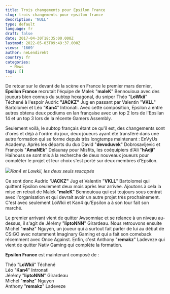 ```yaml
---
title: Trois changements pour Epsilon France
slug: trois-changements-pour-epsilon-france
description: 'NULL'
type: default
language: fr
draft: false
date: 2017-04-30T18:35:00.000Z
lastmod: 2022-05-03T09:49:37.000Z
views: '1669'
author: neLendirekt
country: fr
categories:
  - News
tags: []
---
```

De retour sur le devant de la scène en France le premier mars dernier, **Epsilon France** recrutait l'équipe de Malek "**maleK**" Bennouioua avec des joueurs bien connus du subtop hexagonal, du sniper Théo "**LoWkii**" Téchené à l'espoir Audric **"JACKZ"** Jug en passant par Valentin "**VKLL**" Bartolomei et Léo "**Kan4**" Intronati. Avec cette composition, Epsilon a entre autres obtenu deux podiums en lan française avec un top 2 lors de l'Epsilan 14 et un top 3 lors de la récente Gamers Assembly. 

Seulement voilà, le subtop français étant ce qu'il est, des changements sont d'ores et déjà à l'ordre du jour, deux joueurs ayant été transféré dans une autre formation qui se forme depuis très longtemps maintenant : EnVyUs Academy. Après les départs du duo David "**devoduvek**" Dobrosavljevic et François "**AmaNEk**" Delaunay pour Misfits, les coéquipiers d'Ali "**hAdji**" Haïnouss se sont mis à la recherche de deux nouveaux joueurs pour compléter le projet et leur choix s'est porté sur deux membres d'Epsilon.

![](/storage/images/590527ab3ffa5_kanalowkipng.png)_Kan4 et Lowkii, les deux seuls rescapés_

Ce sont donc Audric **"JACKZ"** Jug et Valentin "**VKLL**" Bartolomei qui quittent Epsilon seulement deux mois après leur arrivée. Ajoutons à cela la mise en retrait de Malek "**maleK**" Bennouioua qui est toujours sous contrat avec l'organisation et qui devrait avoir un autre projet très prochainement. C'est avec seulement LoWkii et Kan4 qu'Epsilon a à son tour fait son marché.

Le premier arrivant vient de quitter Awsomniac et se relance à un niveau au-dessus, il s'agit de Jérémy "**liptoNNN**" Girardeau. Nous retrouvons ensuite Michel "**mshz**" Nguyen, un joueur qui a surtout fait parler de lui au début de CS:GO avec notamment Imaginary Gaming et qui a fait son comeback récemment avec Once Against. Enfin, c'est Anthony "**remakz**" Ladeveze qui vient de quitter Nativ Gaming qui complète la formation.

**Epsilon France** est maintenant composé de : 

Théo "**LoWkii**" Téchené  
Léo "**Kan4**" Intronati  
Jérémy "**liptoNNN**" Girardeau  
Michel "**mshz**" Nguyen  
Anthony "**remakz**" Ladeveze
